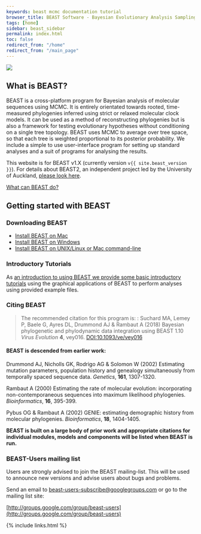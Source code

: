 ```yaml
---
keywords: beast mcmc documentation tutorial
browser_title: BEAST Software - Bayesian Evolutionary Analysis Sampling Trees
tags: [home]
sidebar: beast_sidebar
permalink: index.html
toc: false
redirect_from: "/home"
redirect_from: "/main_page"
---
```

 
<div><img style="max-width: 100%" src="images/beast-banner.png" /></div>

## What is BEAST?

BEAST is a cross-platform program for Bayesian analysis of molecular sequences using MCMC. It is entirely orientated towards rooted, time-measured phylogenies inferred using strict or relaxed molecular clock models. It can be used as a method of reconstructing phylogenies but is also a framework for testing evolutionary hypotheses without conditioning on a single tree topology. BEAST uses MCMC to average over tree space, so that each tree is weighted proportional to its posterior probability. We include a simple to use user-interface program for setting up standard analyses and a suit of programs for analysing the results. 

This website is for BEAST v1.X (currently version `v{{ site.beast_version }}`). For details about BEAST2, an independent project led by the University of Auckland, [please look here](http://beast2.org).

[What can BEAST do?](about)

## Getting started with BEAST

### Downloading BEAST

* [Install BEAST on Mac](install_on_mac)
* [Install BEAST on Windows](install_on_windows)
* [Install BEAST on UNIX/Linux or Mac command-line](install_on_unix)

### Introductory Tutorials

As [an introduction to using BEAST we provide some basic introductory tutorials](/getting_started) using the graphical applications of BEAST to perform analyses using provided example files. 

### Citing BEAST

> The recommended citation for this program is:
> : Suchard MA, Lemey P, Baele G, Ayres DL, Drummond AJ & Rambaut A (2018) Bayesian phylogenetic and phylodynamic data integration using BEAST 1.10 *Virus Evolution* **4**, vey016. [DOI:10.1093/ve/vey016](https://doi.org/10.1093/ve/vey016)

#### BEAST is descended from earlier work:

Drummond AJ, Nicholls GK, Rodrigo AG & Solomon W (2002) Estimating mutation parameters, population history and genealogy simultaneously from temporally spaced sequence data. *Genetics*, **161**, 1307-1320.

Rambaut A (2000) Estimating the rate of molecular evolution: incorporating non-contemporaneous sequences into maximum likelihood phylogenies. *Bioinformatics*, **16**, 395-399.

Pybus OG & Rambaut A (2002) GENIE: estimating demographic history from molecular phylogenies. *Bioinformatics*, **18**, 1404-1405.

**BEAST is built on a large body of prior work and appropriate citations for individual modules, models and components will be listed when BEAST is run.**

### BEAST-Users mailing list

Users are strongly advised to join the BEAST mailing-list. This will be used to announce new versions and advise users about bugs and problems. 

Send an email to beast-users-subscribe@googlegroups.com or go to the mailing list site: 

[http://groups.google.com/group/beast-users](http://groups.google.com/group/beast-users)

{% include links.html %}
